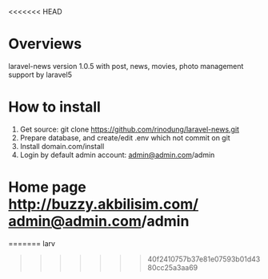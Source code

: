 <<<<<<< HEAD
# Overviews
laravel-news version 1.0.5 with post, news, movies, photo management support by laravel5
# How to install
1. Get source: git clone https://github.com/rinodung/laravel-news.git
2. Prepare database, and create/edit .env which not commit on git
3. Install domain.com/install
5. Login by default admin account: admin@admin.com/admin
# Home page http://buzzy.akbilisim.com/ admin@admin.com/admin

=======
larv
>>>>>>> 40f2410757b37e81e07593b01d4380cc25a3aa69
